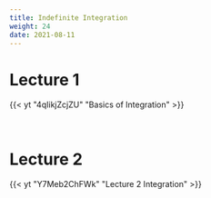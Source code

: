 ```yaml
---
title: Indefinite Integration
weight: 24
date: 2021-08-11
---
```

# Lecture 1 

{{< yt "4qIikjZcjZU" "Basics of Integration" >}}

<br>

# Lecture 2 
{{< yt "Y7Meb2ChFWk" "Lecture 2 Integration" >}}
